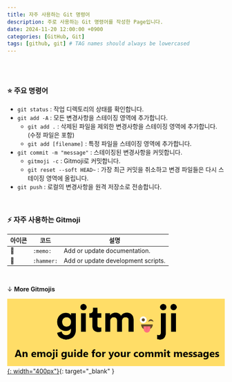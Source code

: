 ```yaml
---
title: 자주 사용하는 Git 명령어
description: 주로 사용하는 Git 명령어를 작성한 Page입니다.
date: 2024-11-20 12:00:00 +0900
categories: [GitHub, Git]
tags: [github, git] # TAG names should always be lowercased
---
```


<br>

<br>



### :star: 주요 명령어

* `git status` : 작업 디렉토리의 상태를 확인합니다.
* `git add -A` : 모든 변경사항을 스테이징 영역에 추가합니다.
  * `git add .` : 삭제된 파일을 제외한 변경사항을 스테이징 영역에 추가합니다. (수정 파일은 포함)
  * `git add [filename]` : 특정 파일을 스테이징 영역에 추가합니다.
* `git commit -m "message"` : 스테이징된 변경사항을 커밋합니다.
  * `gitmoji -c` : Gitmoji로 커밋합니다.
  * `git reset --soft HEAD~` : 가장 최근 커밋을 취소하고 변경 파일들은 다시 스테이징 영역에 올립니다.
* `git push` : 로컬의 변경사항을 원격 저장소로 전송합니다.



<br>



### :zap: 자주 사용하는 Gitmoji

| 아이콘   | 코드       | 설명                               |
| -------- | ---------- | ---------------------------------- |
| :memo:   | `:memo:`   | Add or update documentation.       |
| :hammer: | `:hammer:` | Add or update development scripts. |

<br>

↓ **More Gitmojis**

[![gitmoji](../assets/img/contents/2024-11-20-about-git/image-20241120183333887.png){: width="400px"}](https://gitmoji.dev/){: target="_blank" }










